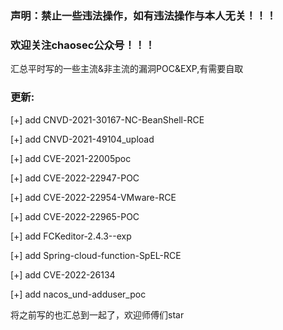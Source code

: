 ### 声明：禁止一些违法操作，如有违法操作与本人无关！！！

### 欢迎关注chaosec公众号！！！



汇总平时写的一些主流&非主流的漏洞POC&EXP,有需要自取



### 更新:

[+] add CNVD-2021-30167-NC-BeanShell-RCE 

[+] add CNVD-2021-49104_upload 

[+] add CVE-2021-22005poc

[+] add CVE-2022-22947-POC

[+] add CVE-2022-22954-VMware-RCE

[+] add CVE-2022-22965-POC

[+] add FCKeditor-2.4.3--exp

[+] add Spring-cloud-function-SpEL-RCE

[+] add CVE-2022-26134

[+] add nacos_und-adduser_poc



将之前写的也汇总到一起了，欢迎师傅们star





